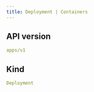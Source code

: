 ```yaml
---
title: Deployment | Containers
---
```


## API version

```yaml
apps/v1
```

## Kind

```yaml
Deployment
```